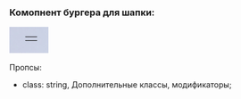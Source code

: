 ### Комопнент бургера для шапки:
![screenshot](./screen.png?raw=true "Скриншот компонента бургера для шапки")

Пропсы:
- class: string, Дополнительные классы, модификаторы;
